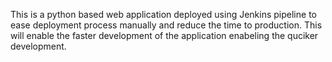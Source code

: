 This is a python based web application deployed using Jenkins pipeline to ease deployment process manually and reduce the time to production. This will enable the faster development of the application enabeling the quciker development.
